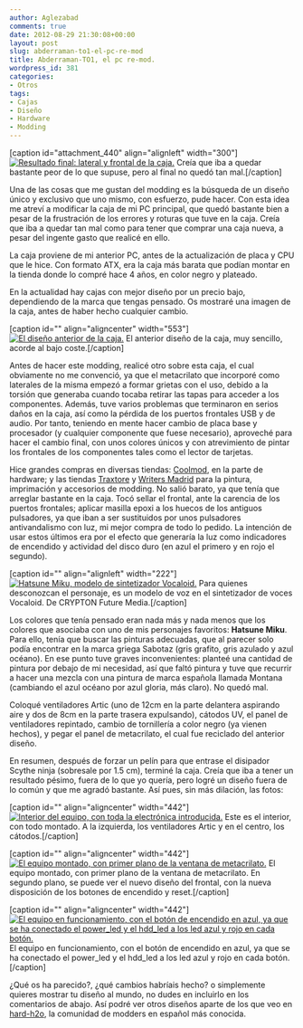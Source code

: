 ```yaml
---
author: Aglezabad
comments: true
date: 2012-08-29 21:30:08+00:00
layout: post
slug: abderraman-to1-el-pc-re-mod
title: Abderraman-TO1, el pc re-mod.
wordpress_id: 381
categories:
- Otros
tags:
- Cajas
- Diseño
- Hardware
- Modding
---
```


[caption id="attachment_440" align="alignleft" width="300"][![Resultado final: lateral y frontal de la caja.](http://www.interusers.eu/wp-content/uploads/2012/09/P7230173-300x225.jpg)](http://www.interusers.eu/wp-content/uploads/2012/09/P7230173.jpg) Creía que iba a quedar bastante peor de lo que supuse, pero al final no quedó tan mal.[/caption]

Una de las cosas que me gustan del modding es la búsqueda de un diseño único y exclusivo que uno mismo, con esfuerzo, pude hacer. Con esta idea me atreví a modificar la caja de mi PC principal, que quedó bastante bien a pesar de la frustración de los errores y roturas que tuve en la caja. Creía que iba a quedar tan mal como para tener que comprar una caja nueva, a pesar del ingente gasto que realicé en ello.

La caja proviene de mi anterior PC, antes de la actualización de placa y CPU que le hice. Con formato ATX, era la caja más barata que podían montar en la tienda donde lo compré hace 4 años, en color negro y plateado.<!-- more -->

En la actualidad hay cajas con mejor diseño por un precio bajo, dependiendo de la marca que tengas pensado. Os mostraré una imagen de la caja, antes de haber hecho cualquier cambio.

[caption id="" align="aligncenter" width="553"][![El diseño anterior de la caja.](http://www.interusers.eu/wp-content/uploads/2012/08/PICT0007.JPG)](http://www.interusers.eu/wp-content/uploads/2012/08/PICT0007.JPG) El anterior diseño de la caja, muy sencillo, acorde al bajo coste.[/caption]



Antes de hacer este modding, realicé otro sobre esta caja, el cual obviamente no me convenció, ya que el metacrilato que incorporé como laterales de la misma empezó a formar grietas con el uso, debido a la torsión que generaba cuando tocaba retirar las tapas para acceder a los componentes. Además, tuve varios problemas que terminaron en serios daños en la caja, así como la pérdida de los puertos frontales USB y de audio. Por tanto, teniendo en mente hacer cambio de placa base y procesador (y cualquier componente que fuese necesario), aproveché para hacer el cambio final, con unos colores únicos y con atrevimiento de pintar los frontales de los componentes tales como el lector de tarjetas.

Hice grandes compras en diversas tiendas: [Coolmod](http://www.coolmod.com), en la parte de hardware; y las tiendas [Traxtore](http://www.tienda-traxtore.com) y [Writers Madrid](http://writersmadrid.com/) para la pintura, imprimación y accesorios de modding. No salió barato, ya que tenía que arreglar bastante en la caja. Tocó sellar el frontal, ante la carencia de los puertos frontales; aplicar masilla epoxi a los huecos de los antiguos pulsadores, ya que iban a ser sustituidos por unos pulsadores antivandalismo con luz, mi mejor compra de todo lo pedido. La intención de usar estos últimos era por el efecto que generaría la luz como indicadores de encendido y actividad del disco duro (en azul el primero y en rojo el segundo).

[caption id="" align="alignleft" width="222"][![Hatsune Miku, modelo de sintetizador Vocaloid.](http://www.interusers.eu/wp-content/uploads/2012/08/Ofclboxart_cfm_Hatsune_Miku-illu.png)](http://www.interusers.eu/wp-content/uploads/2012/08/Ofclboxart_cfm_Hatsune_Miku-illu.png) Para quienes desconozcan el personaje, es un modelo de voz en el sintetizador de voces Vocaloid. De CRYPTON Future Media.[/caption]

Los colores que tenía pensado eran nada más y nada menos que los colores que asociaba con uno de mis personajes favoritos: **Hatsune Miku**. Para ello, tenía que buscar las pinturas adecuadas, que al parecer solo podía encontrar en la marca griega Sabotaz (gris grafito, gris azulado y azul océano). En ese punto tuve graves inconvenientes: planteé una cantidad de pintura por debajo de mi necesidad, así que faltó pintura y tuve que recurrir a hacer una mezcla con una pintura de marca española llamada Montana (cambiando el azul océano por azul gloria, más claro). No quedó mal.

Coloqué ventiladores Artic (uno de 12cm en la parte delantera aspirando aire y dos de 8cm en la parte trasera expulsando), cátodos UV, el panel de ventiladores repintado, cambio de tornillería a color negro (ya vienen hechos), y pegar el panel de metacrilato, el cual fue reciclado del anterior diseño.

En resumen, después de forzar un pelín para que entrase el disipador Scythe ninja (sobresale por 1.5 cm), terminé la caja. Creía que iba a tener un resultado pésimo, fuera de lo que yo quería, pero logré un diseño fuera de lo común y que me agradó bastante. Así pues, sin más dilación, las fotos:





[caption id="" align="aligncenter" width="442"][![Interior del equipo, con toda la electrónica introducida.](http://www.interusers.eu/wp-content/uploads/2012/08/P7230168.JPG)](http://www.interusers.eu/wp-content/uploads/2012/08/P7230168.JPG) Este es el interior, con todo montado. A la izquierda, los ventiladores Artic y en el centro, los cátodos.[/caption]



[caption id="" align="aligncenter" width="442"][![El equipo montado, con primer plano de la ventana de metacrilato.](http://www.interusers.eu/wp-content/uploads/2012/08/P7230173.JPG)](http://www.interusers.eu/wp-content/uploads/2012/08/P7230173.JPG) El equipo montado, con primer plano de la ventana de metacrilato. En segundo plano, se puede ver el nuevo diseño del frontal, con la nueva disposición de los botones de encendido y reset.[/caption]



[caption id="" align="aligncenter" width="442"][![El equipo en funcionamiento, con el botón de encendido en azul, ya que se ha conectado el power_led y el hdd_led a los led azul y rojo en cada botón.](http://www.interusers.eu/wp-content/uploads/2012/08/P7230175.JPG)](http://www.interusers.eu/wp-content/uploads/2012/08/P7230175.JPG) El equipo en funcionamiento, con el botón de encendido en azul, ya que se ha conectado el power_led y el hdd_led a los led azul y rojo en cada botón.[/caption]

¿Qué os ha parecido?, ¿qué cambios habríais hecho? o simplemente quieres mostrar tu diseño al mundo, no dudes en incluirlo en los comentarios de abajo. Así podré ver otros diseños aparte de los que veo en [hard-h2o](http://hard-h2o.com), la comunidad de modders en español más conocida.
